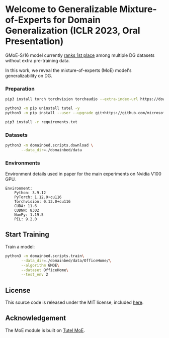 # Welcome to Generalizable Mixture-of-Experts for Domain Generalization (ICLR 2023, Oral Presentation)

GMoE-S/16 model currently [ranks 1st place](https://paperswithcode.com/sota/domain-generalization-on-domainnet) among multiple DG datasets without extra pre-training data.

In this work, we reveal the mixture-of-experts (MoE) model's generalizability on DG.

### Preparation

```sh
pip3 install torch torchvision torchaudio --extra-index-url https://download.pytorch.org/whl/cu116

python3 -m pip uninstall tutel -y
python3 -m pip install --user --upgrade git+https://github.com/microsoft/tutel@main

pip3 install -r requirements.txt
```

### Datasets

```sh
python3 -m domainbed.scripts.download \
       --data_dir=./domainbed/data
```

### Environments

Environment details used in paper for the main experiments on Nvidia V100 GPU.

```shell
Environment:
	Python: 3.9.12
	PyTorch: 1.12.0+cu116
	Torchvision: 0.13.0+cu116
	CUDA: 11.6
	CUDNN: 8302
	NumPy: 1.19.5
	PIL: 9.2.0
```

## Start Training

Train a model:

```sh
python3 -m domainbed.scripts.train\
       --data_dir=./domainbed/data/OfficeHome/\
       --algorithm GMOE\
       --dataset OfficeHome\
       --test_env 2
```

## License

This source code is released under the MIT license, included [here](LICENSE).

## Acknowledgement

The MoE module is built on [Tutel MoE](https://github.com/microsoft/tutel).
